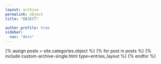 ```yaml
---
layout: archive
permalink: object
title: "OBJECT"

author_profile: true
sidebar:
  nav: "docs"
---
```


{% assign posts = site.categories.object %}
{% for post in posts %}
  {% include custom-archive-single.html type=entries_layout %}
{% endfor %}
